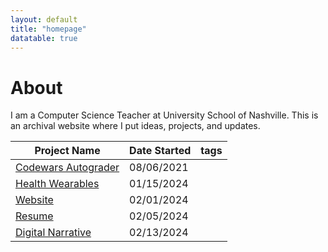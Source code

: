 ```yaml
---
layout: default
title: "homepage"
datatable: true
---
```



# About

I am a Computer Science Teacher at University School of Nashville. This is an archival website where I put ideas, projects, and updates.

<div class="datatable-begin"></div>

 Project Name                                 | Date Started | tags
 -------------------------------------------- | ------------ | -----------
 [Codewars Autograder](./codewars-autograder.md)       | 08/06/2021   |
 [Health Wearables](./healthwear.md)          | 01/15/2024   |
 [Website](./website.md)                      | 02/01/2024   | 
 [Resume](./resume.md)                        | 02/05/2024   |
 [Digital Narrative](./digital-narrative.md)  | 02/13/2024   |

<div class="datatable-end"></div>